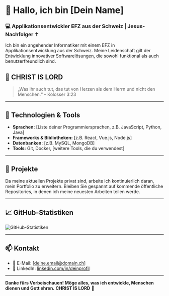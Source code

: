 # 👋 Hallo, ich bin [Dein Name]

### 💻 Applikationsentwickler EFZ aus der Schweiz | Jesus-Nachfolger ✝

Ich bin ein angehender Informatiker mit einem EFZ in Applikationsentwicklung aus der Schweiz. Meine Leidenschaft gilt der Entwicklung innovativer Softwarelösungen, die sowohl funktional als auch benutzerfreundlich sind.

## 🙌 CHRIST IS LORD
> „Was ihr auch tut, das tut von Herzen als dem Herrn und nicht den Menschen.“ – Kolosser 3:23

---

## 🔧 Technologien & Tools

- **Sprachen:** [Liste deiner Programmiersprachen, z.B. JavaScript, Python, Java]
- **Frameworks & Bibliotheken:** [z.B. React, Vue.js, Node.js]
- **Datenbanken:** [z.B. MySQL, MongoDB]
- **Tools:** Git, Docker, [weitere Tools, die du verwendest]

---

## 🚀 Projekte

Da meine aktuellen Projekte privat sind, arbeite ich kontinuierlich daran, mein Portfolio zu erweitern. Bleiben Sie gespannt auf kommende öffentliche Repositories, in denen ich meine neuesten Arbeiten teilen werde.

---

## 📈 GitHub-Statistiken

![GitHub-Statistiken](https://github-readme-stats.vercel.app/api?username=Hyclo&show_icons=true&theme=radical)

---

## 📫 Kontakt

- 📧 E-Mail: [deine.email@domain.ch]
- 💼 LinkedIn: [linkedin.com/in/deinprofil](https://linkedin.com/in/deinprofil)

---

**Danke fürs Vorbeischauen! Möge alles, was ich entwickle, Menschen dienen und Gott ehren.**
**CHRIST IS LORD** 🙏
